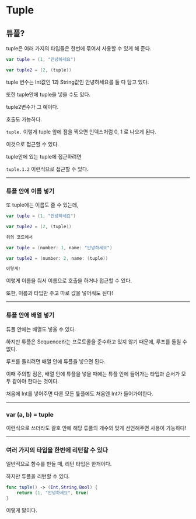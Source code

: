 # Tuple 

## 튜플? 

tuple은 여러 가지의 타입들은 한번에 묶어서 사용할 수 있게 해 준다. 

```swift
var tuple = (1, "안녕하세요")

var tuple2 = (2, (tuple))
```

tuple 변수는 Int값인 1과 String값인 안녕하세요를 둘 다 담고 있다. 

또한 tuple안에 tuple을 넣을 수도 있다. 

tuple2변수가 그 예이다. 

호출도 가능하다. 

`tuple.` 이렇게 tuple 앞에 점을 찍으면 인덱스처럼 0, 1 로 나오게 된다. 

이것으로 접근할 수 있다. 

tuple안에 있는 tuple에 접근하려면 

`tuple.1.2` 이런식으로 접근할 수 있다.

---
### 튜플 안에 이름 넣기 

또 tuple에는 이름도 줄 수 있는데, 

```swift
var tuple = (1, "안녕하세요")

var tuple2 = (2, (tuple))

위의 코드에서 

var tuple = (number: 1, name: "안녕하세요")

var tuple2 = (number: 2, name: (tuple))

이렇게!
```

이렇게 이름을 줘서 이름으로 호출을 하거나 접근할 수 있다. 

또한, 이름과 타입만 주고 따로 값을 넣어줘도 된다!

--- 
### 튜플 안에 배열 넣기

튜플 안에는 배열도 넣울 수 있다. 

하지만 튜플은 Sequence라는 프로토콜을 준수하고 있지 않기 때문에, 루프를 돌릴 수 없다.

루프를 돌리려면 배열 안에 튜플을 넣으면 된다. 

이때 주의할 점은, 배열 안에 튜플을 넣을 때에는 튜플 안에 들어가는 타입과 순서가 모두 같아야 한다는 것이다. 

처음에 Int를 넣어주면 다른 모든 튶플에도 처음엔 Int가 들어가야한다.

---

### var (a, b) = tuple 

이런식으로 쓰더라도 괄호 안에 해당 튜플의 개수와 맞게 선언해주면 사용이 가능하다!

---

### 여러 가지의 타입을 한번에 리턴할 수 있다

일반적으로 함수를 만들 때, 리턴 타입은 한개이다. 

하지만 튜플을 리턴할 수 있다.

```swift
func tuple() -> (Int,String,Bool) {   
    return (1, "안녕하세요", true)
}
```

이렇게 말이다.